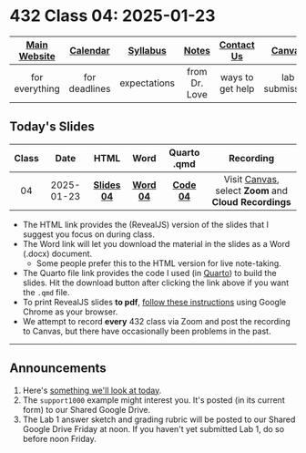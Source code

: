 # 432 Class 04: 2025-01-23

[Main Website](https://thomaselove.github.io/432-2025/) | [Calendar](https://thomaselove.github.io/432-2025/calendar.html) | [Syllabus](https://thomaselove.github.io/432-syllabus-2025/) | [Notes](https://thomaselove.github.io/432-notes/) | [Contact Us](https://thomaselove.github.io/432-2025/contact.html) | [Canvas](https://canvas.case.edu) | [Data and Code](https://github.com/THOMASELOVE/432-data) | [Sources](https://github.com/THOMASELOVE/432-classes-2024/tree/main/sources)
:-----------: | :--------------: | :----------: | :---------: | :-------------: | :-----------: | :------------: |:------:
for everything | for deadlines | expectations | from Dr. Love | ways to get help | lab submission | for downloads | to read

## Today's Slides

Class | Date | HTML | Word | Quarto .qmd | Recording
:---: | :--------: | :------: | :------: | :------: | :-------------:
04 | 2025-01-23 | **[Slides 04](https://thomaselove.github.io/432-slides-2025/slides04.html)** | **[Word 04](https://thomaselove.github.io/432-slides-2025/slides04w.docx)** | **[Code 04](https://github.com/THOMASELOVE/432-slides-2025/blob/main/slides04.qmd)** | Visit [Canvas](https://canvas.case.edu/), select **Zoom** and **Cloud Recordings**

- The HTML link provides the (RevealJS) version of the slides that I suggest you focus on during class.
- The Word link will let you download the material in the slides as a Word (.docx) document.
    - Some people prefer this to the HTML version for live note-taking.
- The Quarto file link provides the code I used (in [Quarto](https://quarto.org/)) to build the slides. Hit the download button after clicking the link above if you want the `.qmd` file.
- To print RevealJS slides **to pdf**, [follow these instructions](https://quarto.org/docs/presentations/revealjs/presenting.html#print-to-pdf) using Google Chrome as your browser.
- We attempt to record **every** 432 class via Zoom and post the recording to Canvas, but there have occasionally been problems in the past.

---

## Announcements

1. Here's [something we'll look at today](https://github.com/THOMASELOVE/432-classes-2025/tree/main/tv).
2. The `support1000` example might interest you. It's posted (in its current form) to our Shared Google Drive.
3. The Lab 1 answer sketch and grading rubric will be posted to our Shared Google Drive Friday at noon. If you haven't yet submitted Lab 1, do so before noon Friday.
